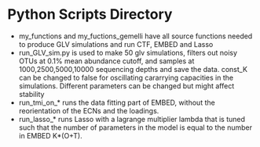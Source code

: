 # Python Scripts Directory 
* my_functions and my_fuctions_gemelli have all source functions needed to produce GLV simulations and run CTF, EMBED and Lasso
* run_GLV_sim.py is used to make 50 glv simulations, filters out noisy OTUs at 0.1% mean abundance cutoff, and samples at 1000,2500,5000,10000 sequencing depths and save the data.
const_K can be changed to false for oscillating cararrying capacities in the simulations.
Different parameters can be changed but might affect stability
* run_tmi_on_* runs the data fitting part of EMBED, without the reorientation of the ECNs and the loadings.
* run_lasso_* runs Lasso with a lagrange multiplier lambda that is tuned such that the number of parameters in the model is equal to the number in EMBED K*(O+T).
